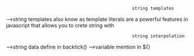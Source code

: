                                                     string templates
-->string templates also know as template literals are a powerful features in javascript that allows you to crete string with 

                                                    string interpolation
-->string data define in backtick()
-->variable mention in ${}
